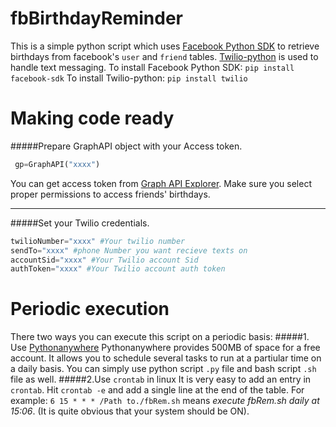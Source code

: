 fbBirthdayReminder
==================
This is a simple python script which uses [Facebook Python SDK](https://github.com/pythonforfacebook/facebook-sdk) to retrieve birthdays from facebook's ```user``` and ```friend``` tables. [Twilio-python](https://github.com/twilio/twilio-python) is used to handle text messaging.
To install Facebook Python SDK:
`pip install facebook-sdk`
To install Twilio-python:
`pip install twilio`

Making code ready
==================
#####Prepare GraphAPI object with your Access token.

```python
 gp=GraphAPI("xxxx")
 ```
 You can get access token from [Graph API Explorer](https://developers.facebook.com/tools/explorer). Make sure you select proper permissions to access friends' birthdays.
 
---
#####Set your Twilio credentials.
```python
twilioNumber="xxxx" #Your twilio number
sendTo="xxxx" #phone Number you want recieve texts on
accountSid="xxxx" #Your Twilio account Sid
authToken="xxxx" #Your Twilio account auth token
```
Periodic execution
========================
There two ways you can execute this script on a periodic basis:
#####1. Use [Pythonanywhere](https://www.pythonanywhere.com/)
Pythonanywhere provides 500MB of space for a free account. It allows you to schedule several tasks to run at a partiular time on a daily basis. You can simply use python script `.py` file and bash script `.sh` file as well.
#####2.Use `crontab` in linux
It is very easy to add an entry in `crontab`. Hit `crontab -e` and add a single line at the end of the table.
For example:
`6 15 * * * /Path to./fbRem.sh` means _execute fbRem.sh daily at 15:06_. (It is quite obvious that your system should be ON).
